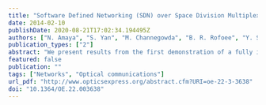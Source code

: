 ```yaml
---
title: "Software Defined Networking (SDN) over Space Division Multiplexing (SDM) Optical Networks: Features, Benefits and Experimental Demonstration"
date: 2014-02-10
publishDate: 2020-08-21T17:02:34.194495Z
authors: ["N. Amaya", "S. Yan", "M. Channegowda", "B. R. Rofoee", "Y. Shu", "M. Rashidi", "Y. Ou", "E. Hugues-Salas", "G. Zervas", "R. Nejabati", "D. Simeonidou", "B.J. Puttnam", "W. Klaus", "J. Sakaguchi", "T. Miyazawa", "Y. Awaji", "H. Harai", "N. Wada"]
publication_types: ["2"]
abstract: "We present results from the first demonstration of a fully integrated SDN-controlled bandwidth-flexible and programmable SDM optical network utilizing sliceable self-homodyne spatial superchannels to support dynamic bandwidth and QoT provisioning, infrastructure slicing and isolation. Results show that SDN is a suitable control plane solution for the high-capacity flexible SDM network. It is able to provision end-to-end bandwidth and QoT requests according to user requirements, considering the unique characteristics of the underlying SDM infrastructure."
featured: false
publication: ""
tags: ["Networks", "Optical communications"]
url_pdf: "http://www.opticsexpress.org/abstract.cfm?URI=oe-22-3-3638"
doi: "10.1364/OE.22.003638"
---
```


